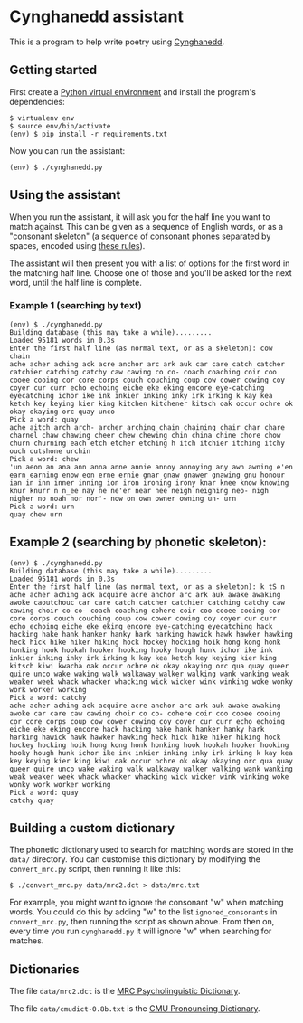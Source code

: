 # Cynghanedd assistant

This is a program to help write poetry using
[Cynghanedd](https://en.wikipedia.org/wiki/Cynghanedd).

## Getting started

First create a
[Python virtual environment](https://aaronlelevier.github.io/virtualenv-cheatsheet/) and
install the program's dependencies:

```
$ virtualenv env
$ source env/bin/activate
(env) $ pip install -r requirements.txt
```

Now you can run the assistant:

```
(env) $ ./cynghanedd.py
```

## Using the assistant

When you run the assistant, it will ask you for the half line you want to match
against. This can be given as a sequence of English words, or as a "consonant skeleton"
(a sequence of consonant phones separated by spaces, encoded using
 [these rules](https://websites.psychology.uwa.edu.au/school/mrcdatabase/mrc2.html#PHON)).

The assistant will then present you with a list of options for the first word in the
matching half line. Choose one of those and you'll be asked for the next word, until the
half line is complete.

### Example 1 (searching by text)

```
(env) $ ./cynghanedd.py
Building database (this may take a while).........
Loaded 95181 words in 0.3s
Enter the first half line (as normal text, or as a skeleton): cow chain
ache acher aching ack acre anchor arc ark auk car care catch catcher catchier catching catchy caw cawing co co- coach coaching coir coo cooee cooing cor core corps couch couching coup cow cower cowing coy coyer cur curr echo echoing eiche eke eking encore eye-catching eyecatching ichor ike ink inkier inking inky irk irking k kay kea ketch key keying kier king kitchen kitchener kitsch oak occur ochre ok okay okaying orc quay unco
Pick a word: quay
ache aitch arch arch- archer arching chain chaining chair char chare charnel chaw chawing cheer chew chewing chin china chine chore chow churn churning each etch etcher etching h itch itchier itching itchy ouch outshone urchin
Pick a word: chew
'un aeon an ana ann anna anne annie annoy annoying any awn awning e'en earn earning enow eon erne ernie gnar gnaw gnawer gnawing gnu honour ian in inn inner inning ion iron ironing irony knar knee know knowing knur knurr n n_ee nay ne ne'er near nee neigh neighing neo- nigh nigher no noah nor nor'- now on own owner owning un- urn
Pick a word: urn
quay chew urn
```

## Example 2 (searching by phonetic skeleton):

```
(env) $ ./cynghanedd.py
Building database (this may take a while).........
Loaded 95181 words in 0.3s
Enter the first half line (as normal text, or as a skeleton): k tS n
ache acher aching ack acquire acre anchor arc ark auk awake awaking awoke caoutchouc car care catch catcher catchier catching catchy caw cawing choir co co- coach coaching cohere coir coo cooee cooing cor core corps couch couching coup cow cower cowing coy coyer cur curr echo echoing eiche eke eking encore eye-catching eyecatching hack hacking hake hank hanker hanky hark harking hawick hawk hawker hawking heck hick hike hiker hiking hock hockey hocking hoik hong kong honk honking hook hookah hooker hooking hooky hough hunk ichor ike ink inkier inking inky irk irking k kay kea ketch key keying kier king kitsch kiwi kwacha oak occur ochre ok okay okaying orc qua quay queer quire unco wake waking walk walkaway walker walking wank wanking weak weaker week whack whacker whacking wick wicker wink winking woke wonky work worker working
Pick a word: catchy
ache acher aching ack acquire acre anchor arc ark auk awake awaking awoke car care caw cawing choir co co- cohere coir coo cooee cooing cor core corps coup cow cower cowing coy coyer cur curr echo echoing eiche eke eking encore hack hacking hake hank hanker hanky hark harking hawick hawk hawker hawking heck hick hike hiker hiking hock hockey hocking hoik hong kong honk honking hook hookah hooker hooking hooky hough hunk ichor ike ink inkier inking inky irk irking k kay kea key keying kier king kiwi oak occur ochre ok okay okaying orc qua quay queer quire unco wake waking walk walkaway walker walking wank wanking weak weaker week whack whacker whacking wick wicker wink winking woke wonky work worker working
Pick a word: quay
catchy quay
```

## Building a custom dictionary

The phonetic dictionary used to search for matching words are stored in the `data/` directory.
You can customise this dictionary by modifying the `convert_mrc.py` script, then running it
like this:

```
$ ./convert_mrc.py data/mrc2.dct > data/mrc.txt
```

For example, you might want to ignore the consonant "w" when matching words. You could do this
by adding "w" to the list `ignored_consonants` in `convert_mrc.py`, then running the script
as shown above. From then on, every time you run `cynghanedd.py` it will ignore "w" when searching
for matches.

## Dictionaries

The file `data/mrc2.dct` is the
[MRC Psycholinguistic Dictionary](https://websites.psychology.uwa.edu.au/school/mrcdatabase/mrc2.html).

The file `data/cmudict-0.8b.txt` is the [CMU Pronouncing Dictionary](http://www.speech.cs.cmu.edu/cgi-bin/cmudict).

